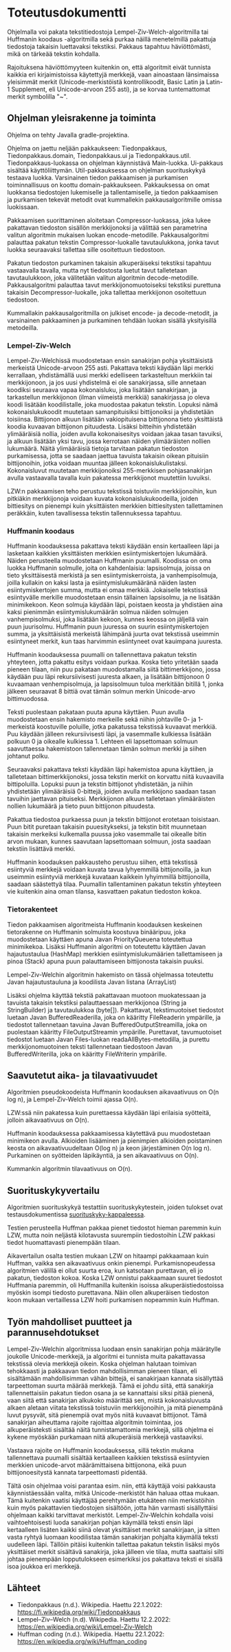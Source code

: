# Toteutusdokumentti

Ohjelmalla voi pakata tekstitiedostoja Lempel-Ziv-Welch-algoritmilla tai Huffmanin koodaus -algoritmilla sekä purkaa näillä menetelmillä pakattuja tiedostoja takaisin luettavaksi tekstiksi. Pakkaus tapahtuu häviöttömästi, mikä on tärkeää tekstin kohdalla. 

Rajoituksena häviöttömyyteen kuitenkin on, että algoritmit eivät tunnista kaikkia eri kirjaimistoissa käytettyjä merkkejä, vaan ainoastaan länsimaissa yleisimmät merkit (Unicode-merkistöistä kontrollikoodit, Basic Latin ja Latin-1 Supplement, eli Unicode-arvoon 255 asti), ja se korvaa tuntemattomat merkit symbolilla "~". 

## Ohjelman yleisrakenne ja toiminta
Ohjelma on tehty Javalla gradle-projektina.

Ohjelma on jaettu neljään pakkaukseen: Tiedonpakkaus, Tiedonpakkaus.domain, Tiedonpakkaus.ui ja Tiedonpakkaus.util. Tiedonpakkaus-luokassa on ohjelman käynnistävä Main-luokka. Ui-pakkaus sisältää käyttöliittymän. Util-pakkauksessa on ohjelman suorituskykyä testaava luokka. Varsinainen tiedon pakkaamisen ja purkamisen toiminnallisuus on koottu domain-pakkaukseen. Pakkauksessa on omat luokkansa tiedostojen lukemiselle ja tallentamiselle, ja tiedon pakkaamisen ja purkamisen tekevät metodit ovat kummallekin pakkausalgoritmille omissa luokissaan.

Pakkaamisen suorittaminen aloitetaan Compressor-luokassa, joka lukee pakattavan tiedoston sisällön merkkijonoksi ja välittää sen parametrina valitun algoritmin mukaisen luokan encode-metodille. Pakkausalgoritmi palauttaa pakatun tekstin Compressor-luokalle tavutaulukkona, jonka tavut luokka seuraavaksi tallettaa sille osoitettuun tiedostoon. 

Pakatun tiedoston purkaminen takaisin alkuperäiseksi tekstiksi tapahtuu vastaavalla tavalla, mutta nyt tiedostosta luetut tavut talletetaan tavutaulukkoon, joka välitetään valitun algoritmin decode-metodille. Pakkausalgoritmi palauttaa tavut merkkijonomuotoiseksi tekstiksi purettuna takaisin Decompressor-luokalle, joka tallettaa merkkijonon osoitettuun tiedostoon.

Kummallakin pakkausalgoritmilla on julkiset encode- ja decode-metodit, ja varsinainen pakkaaminen ja purkaminen tehdään luokan sisällä yksityisillä metodeilla. 

### Lempel-Ziv-Welch
Lempel-Ziv-Welchissä muodostetaan ensin sanakirjan pohja yksittäisistä merkeistä Unicode-arvoon 255 asti. Pakattava teksti käydään läpi merkki kerrallaan, yhdistämällä uusi merkki edelliseen tarkasteltuun merkkiin tai merkkijonoon, ja jos uusi yhdistelmä ei ole sanakirjassa, sille annetaan koodiksi seuraava vapaa kokonaisluku, joka lisätään sanakirjaan, ja tarkastellun merkkijonon (ilman viimeistä merkkiä) sanakirjassa jo oleva koodi lisätään koodilistalle, joka muodostaa pakatun tekstin. Lopuksi nämä kokonaislukukoodit muutetaan samanpituisiksi bittijonoiksi ja yhdistetään toisiinsa. Bittijonon alkuun lisätään vakiopituisena bittijonona tieto yksittäistä koodia kuvaavan bittijonon pituudesta. Lisäksi bitteihin yhdistetään ylimääräisiä nollia, joiden avulla kokonaisesitys voidaan jakaa tasan tavuiksi, ja alkuun lisätään yksi tavu, jossa kerrotaan näiden ylimääräisten nollien lukumäärä. Näitä ylimääräisiä tietoja tarvitaan pakatun tiedoston purkamisessa, jotta se saadaan jaettua tavuista takaisin oikean pituisiin bittijonoihin, jotka voidaan muuntaa jälleen kokonaislukulistaksi. Kokonaisluvut muutetaan merkkijonoiksi 255-merkkisen pohjasanakirjan avulla vastaavalla tavalla kuin pakatessa merkkijonot muutettiin luvuiksi. 

LZW:n pakkaamisen teho perustuu tekstissä toistuviin merkkijonoihin, kun pitkiäkin merkkijonoja voidaan kuvata kokonaislukukoodeilla, joiden bittiesitys on pienempi kuin yksittäisten merkkien bittiesitysten tallettaminen peräkkäin, kuten tavallisessa tekstin tallennuksessa tapahtuu.  

### Huffmanin koodaus
Huffmanin koodauksessa pakattava teksti käydään ensin kertaalleen läpi ja lasketaan kaikkien yksittäisten merkkien esiintymiskertojen lukumäärä. Näiden perusteella muodostetaan Huffmanin puumalli. Koodissa on oma luokka Huffmanin solmulle, joita on kahdenlaisia: lapsisolmuja, joissa on tieto yksittäisestä merkistä ja sen esiintymiskerroista, ja vanhempisolmuja, joilla kullakin on kaksi lasta ja esiintymislukumääränä näiden lasten esiintymiskertojen summa, mutta ei omaa merkkiä. Jokaiselle tekstissä esiintyvälle merkille muodostetaan ensin tällainen lapsisolmu, ja ne lisätään minimikekoon. Keon solmuja käydään läpi, poistaen keosta ja yhdistäen aina kaksi pienimmän esiintymislukumäärän solmua näiden solmujen vanhempisolmuksi, joka lisätään kekoon, kunnes keossa on jäljellä vain puun juurisolmu. Huffmanin puun juuressa on suurin esiintymiskertojen summa, ja yksittäisistä merkeistä lähimpänä juurta ovat tekstissä useimmin esiintyneet merkit, kun taas harvimmin esiintyneet ovat kauimpana juuresta. 

Huffmanin koodauksessa puumalli on tallennettava pakatun tekstin yhteyteen, jotta pakattu esitys voidaan purkaa. Koska tieto yritetään saada pieneen tilaan, niin puu pakataan muodostamalla siitä bittimerkkijono, jossa käydään puu läpi rekursiivisesti juuresta alkaen, ja lisätään bittijonoon 0 kuvaamaan venhempisolmuja, ja lapsisolmuun tuloa merkitään bitillä 1, jonka jälkeen seuraavat 8 bittiä ovat tämän solmun merkin Unicode-arvo bittimuodossa. 

Teksti puolestaan pakataan puuta apuna käyttäen. Puun avulla muodostetaan ensin hakemisto merkeille sekä niihin johtaville 0- ja 1-merkeistä koostuville poluille, jotka pakatussa tekstissä kuvaavat merkkiä. Puu käydään jälleen rekursiivisesti läpi, ja vasemmalle kulkiessa lisätään polkuun 0 ja oikealle kulkiessa 1. Lehteen eli lapsettomaan solmuun saavuttaessa hakemistoon tallennetaan tämän solmun merkki ja siihen johtanut polku. 

Seuraavaksi pakattava teksti käydään läpi hakemistoa apuna käyttäen, ja talletetaan bittimerkkijonoksi, jossa tekstin merkit on korvattu niitä kuvaavilla bittipoluilla. Lopuksi puun ja tekstin bittijonot yhdistetään, ja niihin yhdistetään ylimääräisiä 0-bittejä, joiden avulla merkkijono saadaan tasan tavuihin jaettavan pituiseksi. Merkkijonon alkuun talletetaan ylimääräisten nollien lukumäärä ja tieto puun bittijonon pituudesta. 

Pakattua tiedostoa purkaessa puun ja tekstin bittijonot erotetaan toisistaan. Puun bitit puretaan takaisin puuesitykseksi, ja tekstin bitit muunnetaan takaisin merkeiksi kulkemalla puussa joko vasemmalle tai oikealle bitin arvon mukaan, kunnes saavutaan lapsettomaan solmuun, josta saadaan tekstiin lisättävä merkki. 

Huffmanin koodauksen pakkausteho perustuu siihen, että tekstissä esiintyviä merkkejä voidaan kuvata tavua lyhyemmillä bittijonoilla, ja kun useimmin esiintyviä merkkejä kuvataan kaikkein lyhyimmillä bittijonoilla, saadaan säästettyä tilaa. Puumallin tallentaminen pakatun tekstin yhteyteen vie kuitenkin aina oman tilansa, kasvattaen pakatun tiedoston kokoa.

### Tietorakenteet
Tiedon pakkaamisen algoritmeista Huffmanin koodauksen keskeinen tietorakenne on Huffmanin solmuista koostuva binääripuu, joka muodostetaan käyttäen apuna Javan PriorityQueuena toteutettua minimikekoa. Lisäksi Huffmanin algoritmi on toteutettu käyttäen Javan hajautustaulua (HashMap) merkkien esiintymislukumäärien tallettamiseen ja pinoa (Stack) apuna puun palauttamiseen bittijonosta takaisin puuksi. 

Lempel-Ziv-Welchin algoritmin hakemisto on tässä ohjelmassa toteutettu Javan hajautustauluna ja koodilista Javan listana (ArrayList)

Lisäksi ohjelma käyttää tekstiä pakattavaan muotoon muokatessaan ja tavuista takaisin tekstiksi palauttaessaan merkkijonoa (String ja StringBuilder) ja tavutaulukkoa (byte[]). Pakattavat, tekstimuotoiset tiedostot luetaan Javan BufferedReaderilla, joka on kääritty FileReaderin ympärille, ja tiedostot tallennetaan tavuina Javan BufferedOutputStreamilla, joka on puolestaan kääritty FileOutputStreamin ympärille. Purettavat, tavumuotoiset tiedostot luetaan Javan Files-luokan readaAllBytes-metodilla, ja purettu merkkijonomuotoinen teksti tallennetaan tiedostoon Javan BufferedWriterilla, joka on kääritty FileWriterin ympärille. 

## Saavutetut aika- ja tilavaativuudet 
Algoritmien pseudokoodeista Huffmanin koodauksen aikavaativuus on O(n log n), ja Lempel-Ziv-Welch toimii ajassa O(n). 

LZW:ssä niin pakatessa kuin purettaessa käydään läpi erilaisia syötteitä, jolloin aikavaativuus on O(n). 

Huffmanin koodauksessa pakkaamisessa käytettävä puu muodostetaan minimikeon avulla. Alkioiden lisääminen ja pienimpien alkioiden poistaminen keosta on aikavaativuudeltaan O(log n) ja keon järjestäminen O(n log n). Purkaminen on syötteiden läpikäyntiä, ja sen aikavaativuus on O(n).

Kummankin algoritmin tilavaativuus on O(n).

## Suorituskykyvertailu 
Algoritmien suorituskykyä testattiin suorituskykytestein, joiden tulokset ovat testausdokumentissa [suorituskyky-kappaleessa](/dokumentaatio/testausdokumentti.md#suorituskyky). 

Testien perusteella Huffman pakkaa pienet tiedostot hieman paremmin kuin LZW, mutta noin neljästä kilotavusta suurempiin tiedostoihin LZW pakkasi tiedot huomattavasti pienempään tilaan.

Aikavertailun osalta testien mukaan LZW on hitaampi pakkaamaan kuin Huffman, vaikka sen aikavaativuus onkin pienempi. Purkamisnopeudessa algoritmien välillä ei ollut suurta eroa, kun katsotaan purettavan, eli jo pakatun, tiedoston kokoa. Koska LZW onnistui pakkaamaan suuret tiedostot Huffmania paremmin, oli Huffmanilla kuitenkin isoissa alkuperäistiedostoissa myöskin isompi tiedosto purettavana. Näin ollen alkuperäisen tiedoston koon mukaan vertaillessa LZW hoiti purkamisen nopeammin kuin Huffman. 

## Työn mahdolliset puutteet ja parannusehdotukset 
Lempel-Ziv-Welchin algoritmissa luodaan ensin sanakirjan pohja määrätylle joukolle Unicode-merkkejä, ja algoritmi ei tunnista muita pakattavassa tekstissä olevia merkkejä oikein. Koska ohjelman halutaan toimivan tehokkaasti ja pakkaavan tiedon mahdollisimman pieneen tilaan, eli sisältämään mahdollisimman vähän bittejä, ei sanakirjaan kannata sisällyttää tarpeettoman suurta määrää merkkejä. Tämä ei johdu siitä, että sanakirja tallennettaisiin pakatun tiedon osana ja se kannattaisi siksi pitää pienenä, vaan siitä että sanakirjan alkukoko määrittää sen, mistä kokonaisluvusta alkaen aletaan viitata tekstissä toistuviin merkkijonoihin, ja mitä pienempänä luvut pysyvät, sitä pienempiä ovat myös niitä kuvaavat bittijonot. Tämä sanakirjan aiheuttama rajoite rajoittaa algoritmin toimintaa, jos alkuperäisteksti sisältää näitä tunnistamattomia merkkejä, sillä ohjelma ei kykene myöskään purkamaan niitä alkuperäisiä merkkejä vastaaviksi. 

Vastaava rajoite on Huffmanin koodauksessa, sillä tekstin mukana tallennettava puumalli sisältää kertaalleen kaikkien tekstissä esiintyvien merkkien unicode-arvot määrämittaisena bittijonona, eikä puun bittijonoesitystä kannata tarpeettomasti pidentää. 

Tältä osin ohjelmaa voisi parantaa esim. niin, että käyttäjä voisi pakkausta käynnistäessään valita, mitkä Unicode-merkistöt hän haluaa ottaa mukaan. Tämä kuitenkin vaatisi käyttäjää perehtymään etukäteen niin merkistöihin kuin myös pakattavien tiedostojen sisältöön, jotta hän varmasti sisällyttäisi ohjelmaan kaikki tarvittavat merkistöt. Lempel-Ziv-Welchin kohdalla voisi vaihtoehtoisesti luoda sanakirjan pohjan käymällä teksti ensin läpi kertaalleen lisäten kaikki siinä olevat yksittäiset merkit sanakirjaan, ja sitten vasta ryhtyä luomaan koodilistaa tämän sanakirjan pohjalta käymällä teksti uudelleen läpi. Tällöin pitäisi kuitenkin tallettaa pakatun tekstin lisäksi myös yksittäiset merkit sisältävä sanakirja, joka jälleen vie tilaa, mutta saattaisi silti johtaa pienempään lopputulokseen esimerkiksi jos pakattava teksti ei sisällä isoa joukkoa eri merkkejä. 


## Lähteet 
- Tiedonpakkaus (n.d.). Wikipedia. Haettu 22.1.2022: https://fi.wikipedia.org/wiki/Tiedonpakkaus
- Lempel–Ziv–Welch (n.d). Wikipedia. Haettu 12.2.2022: https://en.wikipedia.org/wiki/Lempel-Ziv-Welch
- Huffman coding (n.d.). Wikipedia. Haettu 22.1.2022: https://en.wikipedia.org/wiki/Huffman_coding
